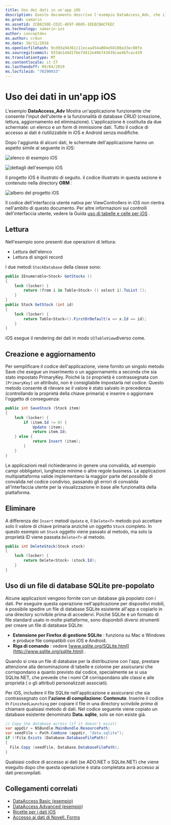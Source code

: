 ```yaml
---
title: Uso dei dati in un'app iOS
description: Questo documento descrive l'esempio DataAccess_Adv, che illustra come raccogliere l'input dell'utente ed eseguire operazioni di creazione, lettura, aggiornamento ed eliminazione (CRUD) del database in un'app Novell. iOS.
ms.prod: xamarin
ms.assetid: 2CB8150E-CD2C-4E97-8605-1EE8CBACFEEC
ms.technology: xamarin-ios
author: conceptdev
ms.author: crdun
ms.date: 10/11/2016
ms.openlocfilehash: 9cd93a94361c11ecaa454a804e58180a33ec08fe
ms.sourcegitcommit: 933de144d1fbe7d412e49b743839cae4bfcac439
ms.translationtype: MT
ms.contentlocale: it-IT
ms.lasthandoff: 09/04/2019
ms.locfileid: "70290933"
---
```

# <a name="using-data-in-an-ios-app"></a>Uso dei dati in un'app iOS

L'esempio **DataAccess_Adv** Mostra un'applicazione funzionante che consente l'input dell'utente e la funzionalità di database *CRUD* (creazione, lettura, aggiornamento ed eliminazione). L'applicazione è costituita da due schermate: un elenco e un form di immissione dati. Tutto il codice di accesso ai dati è riutilizzabile in iOS e Android senza modifiche.

Dopo l'aggiunta di alcuni dati, le schermate dell'applicazione hanno un aspetto simile al seguente in iOS:

 ![](using-data-in-an-app-images/image9.png "elenco di esempio iOS")

 ![](using-data-in-an-app-images/image10.png "dettagli dell'esempio iOS")

Il progetto iOS è illustrato di seguito. il codice illustrato in questa sezione è contenuto nella directory **ORM** :

 ![](using-data-in-an-app-images/image13.png "albero del progetto iOS")

Il codice dell'interfaccia utente nativa per ViewControllers in iOS non rientra nell'ambito di questo documento.
Per altre informazioni sui controlli dell'interfaccia utente, vedere la Guida [uso di tabelle e celle per iOS](~/ios/user-interface/controls/tables/index.md) .

## <a name="read"></a>Lettura

Nell'esempio sono presenti due operazioni di lettura:

- Lettura dell'elenco
- Lettura di singoli record


I due metodi `StockDatabase` della classe sono:

```csharp
public IEnumerable<Stock> GetStocks ()
{
    lock (locker) {
        return (from i in Table<Stock> () select i).ToList ();
    }
}
public Stock GetStock (int id)
{
    lock (locker) {
        return Table<Stock>().FirstOrDefault(x => x.Id == id);
    }
}
```

iOS esegue il rendering dei dati in modo `UITableView`diverso come.

## <a name="create-and-update"></a>Creazione e aggiornamento

Per semplificare il codice dell'applicazione, viene fornito un singolo metodo Save che esegue un inserimento o un aggiornamento a seconda che sia stato impostato PrimaryKey. Poiché la `Id` proprietà è contrassegnata con `[PrimaryKey]` un attributo, non è consigliabile impostarla nel codice.
Questo metodo consente di rilevare se il valore è stato salvato in precedenza (controllando la proprietà della chiave primaria) e inserire o aggiornare l'oggetto di conseguenza:

```csharp
public int SaveStock (Stock item)
{
    lock (locker) {
        if (item.Id != 0) {
            Update (item);
            return item.Id;
    } else {
            return Insert (item);
        }
    }
}
```



Le applicazioni reali richiederanno in genere una convalida, ad esempio campi obbligatori, lunghezze minime o altre regole business.
Le applicazioni multipiattaforma valide implementano la maggior parte del possibile di convalida nel codice condiviso, passando gli errori di convalida all'interfaccia utente per la visualizzazione in base alle funzionalità della piattaforma.

## <a name="delete"></a>Eliminare

A differenza dei `Insert` metodi `Update` e, il `Delete<T>` metodo può accettare solo il valore di chiave primaria anziché un oggetto `Stock` completo.
In questo esempio un `Stock` oggetto viene passato al metodo, ma solo la proprietà ID viene passata `Delete<T>` al metodo.

```csharp
public int DeleteStock(Stock stock)
{
    lock (locker) {
        return Delete<Stock> (stock.Id);
    }
}
```

## <a name="using-a-pre-populated-sqlite-database-file"></a>Uso di un file di database SQLite pre-popolato

Alcune applicazioni vengono fornite con un database già popolato con i dati.
Per eseguire questa operazione nell'applicazione per dispositivi mobili, è possibile spedire un file di database SQLite esistente all'app e copiarlo in una directory scrivibile prima di accedervi. Poiché SQLite è un formato di file standard usato in molte piattaforme, sono disponibili diversi strumenti per creare un file di database SQLite:

- **Estensione per Firefox di gestione SQLite** : funziona su Mac e Windows e produce file compatibili con iOS e Android.
- **Riga di comando** : vedere [www.sqlite.org/SQLite.html](http://www.sqlite.org/sqlite.html) .


Quando si crea un file di database per la distribuzione con l'app, prestare attenzione alla denominazione di tabelle e colonne per assicurarsi che corrispondano a quanto previsto dal codice, specialmente se si usa SQLite.NET, che prevede che i nomi C# corrispondano alle classi e alle proprietà ( o gli attributi personalizzati associati).

Per iOS, includere il file SQLite nell'applicazione e assicurarsi che sia contrassegnato con **l'azione di compilazione: Contenuto**. Inserire il codice in `FinishedLaunching` per copiare il file in una directory scrivibile *prima* di chiamare qualsiasi metodo di dati. Nel codice seguente viene copiato un database esistente denominato **Data. sqlite**, solo se non esiste già.

```csharp
// Copy the database across (if it doesn't exist)
var appdir = NSBundle.MainBundle.ResourcePath;
var seedFile = Path.Combine (appdir, "data.sqlite");
if (!File.Exists (Database.DatabaseFilePath))
{
  File.Copy (seedFile, Database.DatabaseFilePath);
}
```

Qualsiasi codice di accesso ai dati (se ADO.NET o SQLite.NET) che viene eseguito dopo che questa operazione è stata completata avrà accesso ai dati precompilati.


## <a name="related-links"></a>Collegamenti correlati

- [DataAccess Basic (esempio)](https://github.com/xamarin/mobile-samples/tree/master/DataAccess/Basic)
- [DataAccess Advanced (esempio)](https://github.com/xamarin/mobile-samples/tree/master/DataAccess/Advanced)
- [Ricette per i dati iOS](https://github.com/xamarin/recipes/tree/master/Recipes/ios/data/sqlite)
- [Accesso ai dati di Novell. Forms](~/xamarin-forms/data-cloud/data/databases.md)
